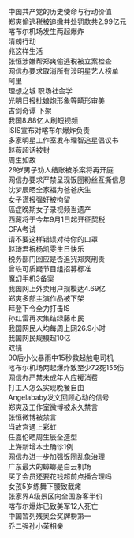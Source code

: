 中国共产党的历史使命与行动价值  
郑爽偷逃税被追缴并处罚款共2.99亿元  
喀布尔机场发生两起爆炸  
清朗行动  
兆这样生活  
张恒涉嫌帮郑爽偷逃税被立案检查  
网信办要求取消所有涉明星艺人榜单  
阿里  
理想之城 职场社会学  
光明日报批娘炮形象等畸形审美  
古剑奇谭 下架  
我国8.88亿人刷短视频  
ISIS宣布对喀布尔爆炸负责  
多家明星工作室发布理智追星倡议书  
赵薇超话被封  
周生如故  
29岁男子劝人结账被杀案将再开庭  
网信办要求严禁呈现饭圈粉丝互撕信息  
沈梦辰晒全家福为爸爸庆生  
女子谎报强奸被拘留  
癌症晚期女子录视频当遗产  
西藏将于今年9月1日起开征契税  
CPA考试  
请不要这样错误对待你的口罩  
赵琦君祝杨凯雯生日快乐  
税务部门回应是否追究郑爽刑责  
曾轶可质疑节目组招募标准  
魔幻手机3备案  
我国网上外卖用户规模达4.69亿  
郑爽多部主演作品被下架  
拜登下令全力打击IS  
孙红雷再次集结绿藤市民  
我国网民人均每周上网26.9小时  
我国网民规模超10亿  
双镜  
90后小伙暴雨中15秒救起触电司机  
喀布尔机场两起爆炸致至少72死155伤  
网信办严禁未成年人应援消费  
打工人怎么实现晚餐自由  
Angelababy发文回顾心动的信号  
郑爽及工作室微博被永久禁言  
张恒微博被禁言  
当故宫遇上彩虹  
任嘉伦晒周生辰全造型  
上海新增本土确诊1例  
网信办进一步加强饭圈乱象治理  
广东最大的蟑螂是白云机场  
买了会员还要花钱超前点播合理吗  
女孩5岁练舞下腰致截瘫  
张家界A级景区向全国游客半价  
喀布尔爆炸已致美军12人死亡  
中国暂列残奥会奖牌榜第一  
乔二强孙小茉相亲  
